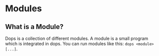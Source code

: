 # Modules

## What is a Module?

Dops is a collection of different modules. A module is a small program which is integrated in dops. You can run modules like this: `dops <module> [...]`.
